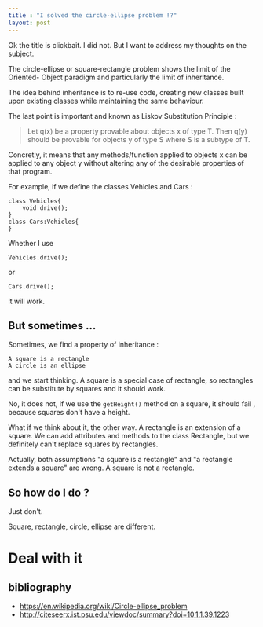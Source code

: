 ```yaml
---
title : "I solved the circle-ellipse problem !?"
layout: post
---
```


Ok the title is clickbait. I did not. But I want to address my thoughts on the
subject.

The circle-ellipse or square-rectangle problem shows the limit of the Oriented-
Object paradigm and particularly the limit of inheritance.

The idea behind inheritance is to re-use code, creating new classes built upon
existing classes while maintaining the same behaviour.

The last point is important and known as Liskov Substitution Principle :

> Let q(x) be a property provable about objects x of type T.
> Then q(y) should be provable for objects y of type S
> where S is a subtype of T.

Concretly, it means that any methods/function applied to objects x can be
applied to any object y without altering any of the desirable properties of
that program.

For example, if we define the classes Vehicles and Cars :

	class Vehicles{
		void drive();
	}
	class Cars:Vehicles{
	}

Whether I use

	Vehicles.drive();

or

	Cars.drive();

it will work.

## But sometimes ...

Sometimes, we find a property of inheritance :

	A square is a rectangle
	A circle is an ellipse

and we start thinking. A square is a special case of rectangle, so rectangles 
can be substitute by squares and it should work.

No, it does not, if we use the `getHeight()` method on a square, it should fail
, because squares don't have a height.

What if we think about it, the other way. A rectangle is an extension of a
square. We can add attributes and methods to the class Rectangle, but we
definitely can't replace squares by rectangles.

Actually, both assumptions "a square is a rectangle" and "a rectangle extends a
square" are wrong. A square is not a rectangle.

## So how do I do ?

Just don't.

Square, rectangle, circle, ellipse are different.

# Deal with it

## bibliography

* https://en.wikipedia.org/wiki/Circle-ellipse_problem
* http://citeseerx.ist.psu.edu/viewdoc/summary?doi=10.1.1.39.1223
